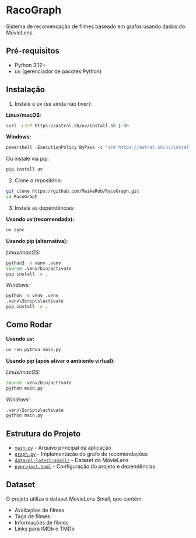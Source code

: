 # RacoGraph

Sistema de recomendação de filmes baseado em grafos usando dados do MovieLens.

## Pré-requisitos

- Python 3.12+
- uv (gerenciador de pacotes Python)

## Instalação

1. Instale o uv (se ainda não tiver):

**Linux/macOS:**
```bash
curl -LsSf https://astral.sh/uv/install.sh | sh
```

**Windows:**
```powershell
powershell -ExecutionPolicy ByPass -c "irm https://astral.sh/uv/install.ps1 | iex"
```

Ou instale via pip:
```bash
pip install uv
```

2. Clone o repositório:
```bash
git clone https://github.com/MaikeRob/RacoGraph.git
cd RacoGraph
```

3. Instale as dependências:

**Usando uv (recomendado):**
```bash
uv sync
```

**Usando pip (alternativa):**

*Linux/macOS:*
```bash
python3 -m venv .venv
source .venv/bin/activate
pip install -e .
```

*Windows:*
```bash
python -m venv .venv
.venv\Scripts\activate
pip install -e .
```

## Como Rodar

**Usando uv:**
```bash
uv run python main.py
```

**Usando pip (após ativar o ambiente virtual):**

*Linux/macOS:*
```bash
source .venv/bin/activate
python main.py
```

*Windows:*
```bash
.venv\Scripts\activate
python main.py
```

## Estrutura do Projeto

- [`main.py`](main.py) - Arquivo principal da aplicação
- [`graph.py`](graph.py) - Implementação do grafo de recomendações
- [`data/ml-latest-small/`](data/ml-latest-small/) - Dataset do MovieLens
- [`pyproject.toml`](pyproject.toml) - Configuração do projeto e dependências

## Dataset

O projeto utiliza o dataset MovieLens Small, que contém:
- Avaliações de filmes
- Tags de filmes
- Informações de filmes
- Links para IMDb e TMDb